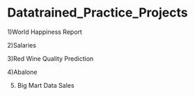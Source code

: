# Datatrained_Practice_Projects

1)World Happiness Report

2)Salaries

3)Red Wine Quality Prediction

4)Abalone 

5) Big Mart Data Sales
